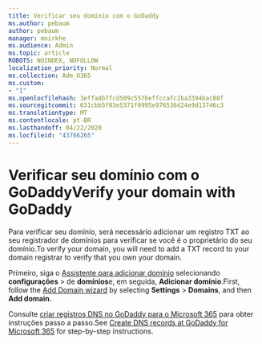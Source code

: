 ```yaml
---
title: Verificar seu domínio com o GoDaddy
ms.author: pebaum
author: pebaum
manager: mnirkhe
ms.audience: Admin
ms.topic: article
ROBOTS: NOINDEX, NOFOLLOW
localization_priority: Normal
ms.collection: Adm_O365
ms.custom:
- "1"
ms.openlocfilehash: 3effadb7fcd509c557beffccafc2ba3394bac88f
ms.sourcegitcommit: 631cbb5f03e5371f0995e976536d24e9d13746c3
ms.translationtype: MT
ms.contentlocale: pt-BR
ms.lasthandoff: 04/22/2020
ms.locfileid: "43766265"
---
```

# <a name="verify-your-domain-with-godaddy"></a><span data-ttu-id="ff249-102">Verificar seu domínio com o GoDaddy</span><span class="sxs-lookup"><span data-stu-id="ff249-102">Verify your domain with GoDaddy</span></span>

<span data-ttu-id="ff249-103">Para verificar seu domínio, será necessário adicionar um registro TXT ao seu registrador de domínios para verificar se você é o proprietário do seu domínio.</span><span class="sxs-lookup"><span data-stu-id="ff249-103">To verify your domain, you will need to add a TXT record to your domain registrar to verify that you own your domain.</span></span> 

<span data-ttu-id="ff249-104">Primeiro, siga o [Assistente para adicionar domínio](https://portal.office.com/adminportal/home#/Domains) selecionando **configurações** \> de **domínios**e, em seguida, **Adicionar domínio**.</span><span class="sxs-lookup"><span data-stu-id="ff249-104">First, follow the [Add Domain wizard](https://portal.office.com/adminportal/home#/Domains) by selecting **Settings** \> **Domains**, and then **Add domain**.</span></span>
  
<span data-ttu-id="ff249-105">Consulte [criar registros DNS no GoDaddy para o Microsoft 365](https://docs.microsoft.com/microsoft-365/admin/dns/create-dns-records-at-godaddy) para obter instruções passo a passo.</span><span class="sxs-lookup"><span data-stu-id="ff249-105">See [Create DNS records at GoDaddy for Microsoft 365](https://docs.microsoft.com/microsoft-365/admin/dns/create-dns-records-at-godaddy) for step-by-step instructions.</span></span>